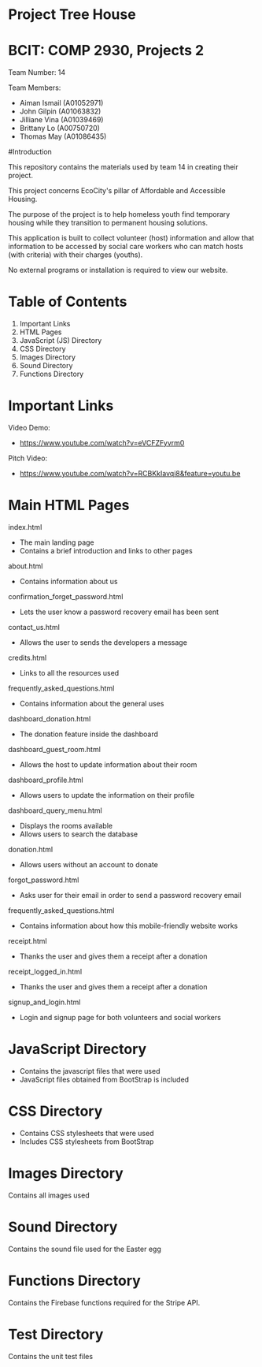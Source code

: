 # Project Tree House
# BCIT: COMP 2930, Projects 2

Team Number: 14

Team Members: 
 - Aiman Ismail (A01052971)
 - John Gilpin (A01063832)
 - Jilliane Vina (A01039469)
 - Brittany Lo (A00750720)
 - Thomas May (A01086435)

#Introduction

This repository contains the materials used by team 14 in creating their project.

This project concerns EcoCity's pillar of Affordable and Accessible Housing.

The purpose of the project is to help homeless youth find temporary housing while they transition to permanent housing solutions.

This application is built to collect volunteer (host) information and allow that information to be accessed by social care workers who can match hosts (with criteria) with their charges (youths).

No external programs or installation is required to view our website.

# Table of Contents

1. Important Links
2. HTML Pages
3. JavaScript (JS) Directory
4. CSS Directory
5. Images Directory
6. Sound Directory
7. Functions Directory

# Important Links
Video Demo: 
- https://www.youtube.com/watch?v=eVCFZFyvrm0

Pitch Video:
- https://www.youtube.com/watch?v=RCBKkIavqi8&feature=youtu.be

# Main HTML Pages
index.html
- The main landing page
- Contains a brief introduction and links to other pages 

about.html
- Contains information about us
 
confirmation_forget_password.html
- Lets the user know a password recovery email has been sent

contact_us.html
- Allows the user to sends the developers a message

credits.html
- Links to all the resources used 
 
frequently_asked_questions.html
 - Contains information about the general uses
 
 dashboard_donation.html
 - The donation feature inside the dashboard
 
 dashboard_guest_room.html
 - Allows the host to update information about their room
 
 dashboard_profile.html
 - Allows users to update the information on their profile
 
 dashboard_query_menu.html
 - Displays the rooms available 
 - Allows users to search the database 
 
 donation.html
 - Allows users without an account to donate
 
 forgot_password.html
 - Asks user for their email in order to send a password recovery email
 
 frequently_asked_questions.html
 - Contains information about how this mobile-friendly website works
 
 receipt.html
 - Thanks the user and gives them a receipt after a donation 
 
 receipt_logged_in.html
  - Thanks the user and gives them a receipt after a donation 
  
  signup_and_login.html
  - Login and signup page for both volunteers and social workers 

# JavaScript Directory
- Contains the javascript files that were used
- JavaScript files obtained from BootStrap is included 

# CSS Directory
- Contains CSS stylesheets that were used 
- Includes CSS stylesheets from BootStrap

# Images Directory
Contains all images used 

# Sound Directory
Contains the sound file used for the Easter egg 

# Functions Directory
Contains the Firebase functions required for the Stripe API.

# Test Directory 
Contains the unit test files 
